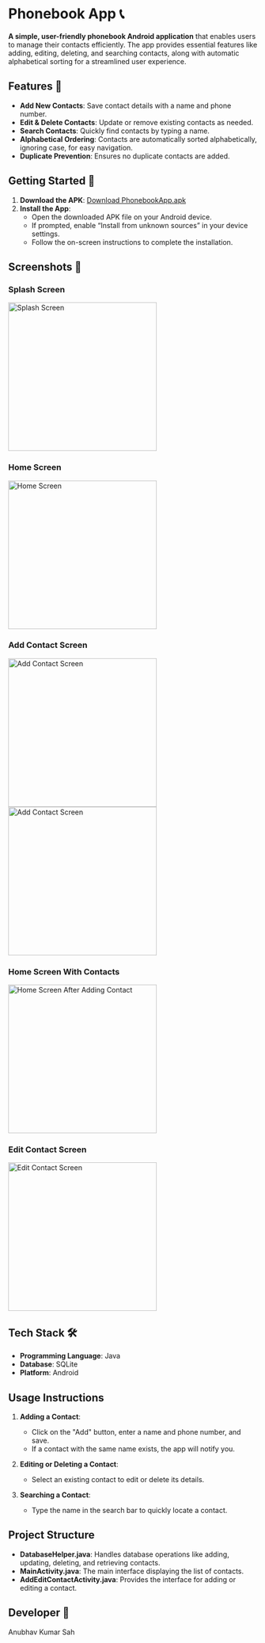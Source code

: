 # Phonebook App 📞

**A simple, user-friendly phonebook Android application** that enables users to manage their contacts efficiently. The app provides essential features like adding, editing, deleting, and searching contacts, along with automatic alphabetical sorting for a streamlined user experience.

## Features 🚀

- **Add New Contacts**: Save contact details with a name and phone number.
- **Edit & Delete Contacts**: Update or remove existing contacts as needed.
- **Search Contacts**: Quickly find contacts by typing a name.
- **Alphabetical Ordering**: Contacts are automatically sorted alphabetically, ignoring case, for easy navigation.
- **Duplicate Prevention**: Ensures no duplicate contacts are added.

## Getting Started 📲

1. **Download the APK**: [Download PhonebookApp.apk](https://github.com/your-username/PhonebookApp/releases/download/v1.0/PhonebookApp.apk)
2. **Install the App**:
   - Open the downloaded APK file on your Android device.
   - If prompted, enable “Install from unknown sources” in your device settings.
   - Follow the on-screen instructions to complete the installation.

<h2>Screenshots 📸</h2>

<h3>Splash Screen</h3>
<img src="Splash_screen.png" alt="Splash Screen" width="300"/>

<h3>Home Screen</h3>
<img src="Empty_Home.png" alt="Home Screen" width="300"/>

<h3>Add Contact Screen</h3>
<img src="Empty_saved_screen.png" alt="Add Contact Screen" width="300"/>
<img src="Filed_saved_Screen.png" alt="Add Contact Screen" width="300"/>

<h3>Home Screen With Contacts </h3>
<img src="Filled_Screen.png" alt="Home Screen After Adding Contact" width="300"/>

<h3>Edit Contact Screen</h3>
<img src="Edit_Option.png" alt="Edit Contact Screen" width="300"/>


## Tech Stack 🛠️

- **Programming Language**: Java
- **Database**: SQLite
- **Platform**: Android

## Usage Instructions

1. **Adding a Contact**:
   - Click on the "Add" button, enter a name and phone number, and save.
   - If a contact with the same name exists, the app will notify you.
   
2. **Editing or Deleting a Contact**:
   - Select an existing contact to edit or delete its details.
   
3. **Searching a Contact**:
   - Type the name in the search bar to quickly locate a contact.

## Project Structure

- **DatabaseHelper.java**: Handles database operations like adding, updating, deleting, and retrieving contacts.
- **MainActivity.java**: The main interface displaying the list of contacts.
- **AddEditContactActivity.java**: Provides the interface for adding or editing a contact.

## Developer 📜
Anubhav Kumar Sah
